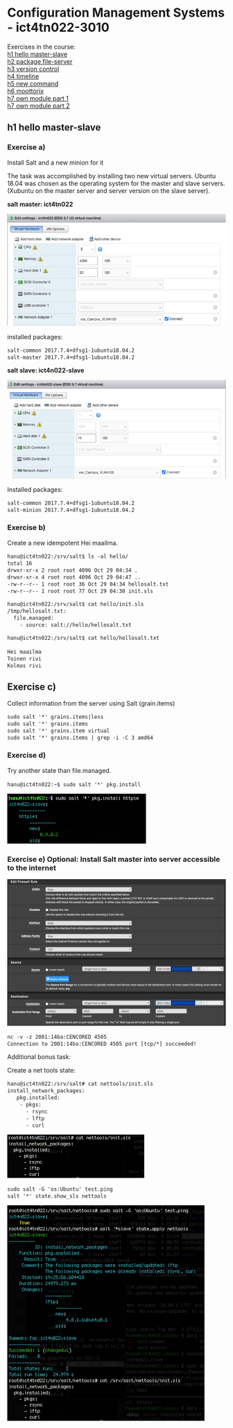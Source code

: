# Configuration Management Systems - ict4tn022-3010

Exercises in the course:  
[h1 hello master-slave](https://hanu.org/ict4tn022-3010/h1-hello-master-slave.html)  
[h2 package file-server](https://hanu.org/ict4tn022-3010/h2_package_file-server.html)  
[h3 version control](https://hanu.org/ict4tn022-3010/h3-versionhallinta.html)  
[h4 timeline](https://hanu.org/ict4tn022-3010/h4-timeline.html)  
[h5 new command](https://hanu.org/ict4tn022-3010/h5-new-command.html)  
[h6 moottorix](https://hanu.org/ict4tn022-3010/h6-moottorix.html)  
[h7 own module part 1](https://hanu.org/ict4tn022-3010/h7-my_module.html)  
[h7 own module part 2](https://hanu.org/ict4tn022-3010/h7-nagios.html) 

## h1 hello master-slave

### Exercise a) 
Install Salt and a new minion for it

The task was accomplished by installing two new virtual servers.
Ubuntu 18.04 was chosen as the operating system for the master and slave servers.
(Xubuntu on the master server and server version on the slave server).

**salt master: ict4tn022** 

![ict4tn022 master settings](images/master-config.png)

installed packages:

```
salt-common 2017.7.4+dfsg1-1ubuntu18.04.2
salt-master 2017.7.4+dfsg1-1ubuntu18.04.2
```

**salt slave: ict4n022-slave**

![ict4tn022 slave settings](images/slave-config.png)

Installed packages:

```
salt-common 2017.7.4+dfsg1-1ubuntu18.04.2
salt-minion 2017.7.4+dfsg1-1ubuntu18.04.2 
```

### Exercise b) 
Create a new idempotent Hei maailma.

```
hanu@ict4tn022:/srv/salt$ ls -al hello/
total 16
drwxr-xr-x 2 root root 4096 Oct 29 04:34 . 
drwxr-xr-x 4 root root 4096 Oct 29 04:47 .. 
-rw-r--r-- 1 root root 36 Oct 29 04:34 hellosalt.txt 
-rw-r--r-- 1 root root 77 Oct 29 04:30 init.sls 
```


```
hanu@ict4tn022:/srv/salt$ cat hello/init.sls
/tmp/hellosalt.txt:
  file.managed:
    - source: salt://hello/hellosalt.txt 

```

```
hanu@ict4tn022:/srv/salt$ cat hello/hellosalt.txt 

Hei maailma
Toinen rivi
Kolmas rivi 
```

## Exercise c) 
Collect information from the server using Salt (grain.items)

```
sudo salt '*' grains.items|less
sudo salt '*' grains.items
sudo salt '*' grains.item virtual
sudo salt '*' grains.items | grep -i -C 3 amd64
```

### Exercise d) 
Try another state than file.managed.

`hanu@ict4tn022:~$ sudo salt '*' pkg.install `

![Install httpie](images/salt-install-httpie.png)

### Exercise e) Optional: Install Salt master into server accessible to the internet

![publish Salt](images/salt-firewall-ipv6.png)

```
nc -v -z 2001:14ba:CENCORED 4505 
Connection to 2001:14ba:CENCORED 4505 port [tcp/*] succeeded! 
```

Additional bonus task:

Create a net tools state:

```
hanu@ict4tn022:/srv/salt# cat nettools/init.sls
install_network_packages:
   pkg.installed:
    - pkgs:
      - rsync
      - lftp
      - curl

```


![Extra task 1](images/h1-nettools-init-sls.png)


```
sudo salt -G 'os:Ubuntu' test.ping
salt '*' state.show_sls nettools
```

![Extra task 2](images/h1-extra2.png)